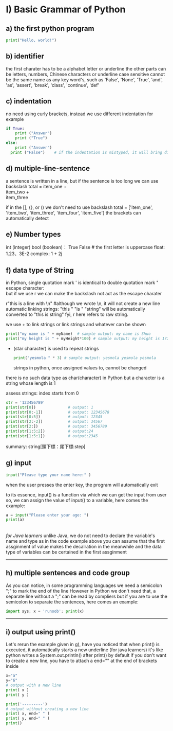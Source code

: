 # I) Basic Grammar of Python

## a) the first python program

```python
print("Hello, world!")
```



## b) identifier

the first charater has to be a alphabet letter or underline
the other parts can be letters, numbers, Chinese characters or underline
case sensitive
cannot be the same name as any key word's, such as 'False', 'None', 'True', 'and', 'as', 'assert', 'break', 'class', 'continue', 'def'

## c) indentation

no need using curly brackets, instead we use different indentation
for example

```python
if True:
    print ("Answer")
    print ("True")
else:
    print ("Answer")
  print ("False")    # if the indentation is mistyped, it will bring different output


```

## d) multiple-line-sentence

a sentence is written in a line, but if the sentence is too long we can use backslash
total = item_one + \
        item_two + \
        item_three

if in the [], {}, or () we don't need to use backslash
total = ['item_one', 'item_two', 'item_three',
        'item_four', 'item_five']
the brackets can automatically detect

## e) Number types

int (integer)
bool (boolean)： True False # the first letter is uppercase
float: 1.23、3E-2
complex: 1 + 2j

## f) data type of String

in Python, single quotation mark ' is identical to double quotation mark "
escape character: \
but if we use r we can make the backslash not act as the escape charater

r"this is a line with \n" #although we wrote \n, it will not create a new line
automatic linking strings: "this " "is " "string" will be automatically converted to "this is string"
fyi, r here refers to raw string.

we use + to link strings or link strings and whatever can be shown

```python
print("my name is " + myName)  # sample output: my name is Shuo
print("my height is " + myHeight*100) # sample output: my height is 172
```



* (star character) is used to repeat strings

  ```python
  print("yesmola " * 3) # sample output: yesmola yesmola yesmola


  ```

  strings in python, once assigned values to, cannot be changed

there is no such data type as char(character) in Python
but a character is a string whose length is 1

assess strings: index starts from 0

```python
str = '123456789'
print(str[0])              # output: 1
print(str[0:-1])           # output: 12345678
print(str[0:5])            # output: 12345
print(str[2:-2])           # output: 34567
print(str[2:])             # output: 3456789
print(str[1:5:2])          # output:24
print(str[1:5:1])          # output:2345

  ```

summary: string[頭下標：尾下標:step]

## g) input
``` python
input("Please type your name here:" )
```
when the user presses the enter key, the program will automatically exit

to its essence, input() is a function via which we can get the input from user
so, we can assign the value of input() to a variable, here comes the example:

``` python
a = input("Please enter your age: ")
print(a)
```

######

*for Java learners*
unlike Java, we do not need to declare the variable's name and type as in the code example above
you can assume that the first assginment of value makes the decalration in the meanwhile
and the data type of variables can be certained in the first assginment

------
## h) multiple sentences and code group
As you can notice, in some programming languages we need a semicolon ";" to mark the end of the line
However in Python we don't need that, a separate line without a ";" can be read by compliers
but if you are to use the semicolon to separate the sentences, here comes an example:
```python
import sys; x = 'runoob'; print(x)
```
------
## i) output using print()
Let's rerun the example given in g), have you noticed that when print() is executed, it automatically starts a new underline
(for java learners) it's like python writes a System.out.println() after print() by default
if you don't want to create a new line, you have to attach a end="" at the end of brackets inside
```python
x="a"
y="6"
# output with a new line
print( x )
print( y )

print('---------')
# output without creating a new line
print( x, end=" " )
print( y, end=" " )
print()
```
